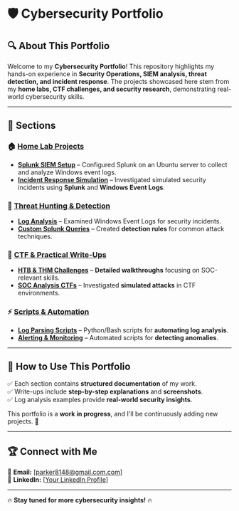 # 🛡️ Cybersecurity Portfolio  

## 🔍 About This Portfolio  

Welcome to my **Cybersecurity Portfolio**! This repository highlights my hands-on experience in **Security Operations, SIEM analysis, threat detection, and incident response**. The projects showcased here stem from my **home labs, CTF challenges, and security research**, demonstrating real-world cybersecurity skills.  

---

## 📂 Sections  

### 🏠 [Home Lab Projects](./HomeLab/)  
- **[Splunk SIEM Setup](./HomeLab/splunk-setup.md)** – Configured Splunk on an Ubuntu server to collect and analyze Windows event logs.  
- **[Incident Response Simulation](./HomeLab/incident-response.md)** – Investigated simulated security incidents using **Splunk** and **Windows Event Logs**.  

### 🔎 [Threat Hunting & Detection](./ThreatHunting/)  
- **[Log Analysis](./ThreatHunting/log-analysis.md)** – Examined Windows Event Logs for security incidents.  
- **[Custom Splunk Queries](./ThreatHunting/splunk-queries.md)** – Created **detection rules** for common attack techniques.  

### 🎯 [CTF & Practical Write-Ups](./CTF-Writeups/)  
- **[HTB & THM Challenges](./CTF-Writeups/HTB-THM.md)** – **Detailed walkthroughs** focusing on SOC-relevant skills.  
- **[SOC Analysis CTFs](./CTF-Writeups/SOCAnalysis.md)** – Investigated **simulated attacks** in CTF environments.  

### ⚡ [Scripts & Automation](./Scripts/)  
- **[Log Parsing Scripts](./Scripts/log-parser.py)** – Python/Bash scripts for **automating log analysis**.  
- **[Alerting & Monitoring](./Scripts/alert-script.sh)** – Automated scripts for **detecting anomalies**.  

---

## 📖 How to Use This Portfolio  

✅ Each section contains **structured documentation** of my work.  
✅ Write-ups include **step-by-step explanations** and **screenshots**.  
✅ Log analysis examples provide **real-world security insights**.  

This portfolio is a **work in progress**, and I'll be continuously adding new projects. 🚀  

---

## 🏆 Connect with Me  
📧 **Email:** [parker8148@gmail.com.com]  
💼 **LinkedIn:** [[Your LinkedIn Profile](https://www.linkedin.com/in/jonathan-brazell/)]

---

🔥 **Stay tuned for more cybersecurity insights!** 🔥  
